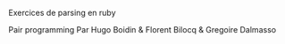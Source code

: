 Exercices de parsing en ruby

Pair programming
Par Hugo Boidin & Florent Bilocq & Gregoire Dalmasso
